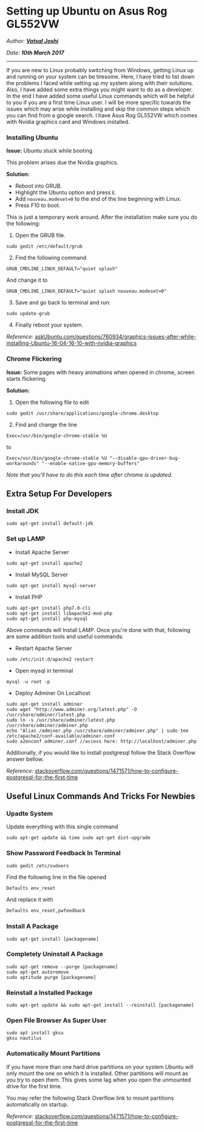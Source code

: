 <!--json
{
    "title": "Setting up Ubuntu on Asus Rog GL552VW",
    "description": "Setting up Ubuntu on Asus Rog GL552VW - Blog | Vatsal Joshi",
    "meta": [
      {
        "name": "keywords",
        "content": "Ubuntu,Linux,Asus,Rog,GL552VW,Blog,Vatsal,Joshi,vatz88"
      }
    ],
    "date": "2017-03-10",
    "page_identifier": "blog001" 
}
-->

# Setting up Ubuntu on Asus Rog GL552VW

_Author: **[Vatsal Joshi](https://vatz88.in)**_

_Date: **10th March 2017**_

---

If you are new to Linux probably switching from Windows, getting Linux up and running on your system can be tiresome.
Here, I have tried to list down the problems I faced while setting up my system along with their solutions. Also, I have added some extra things you might want to do as a developer.
In the end I have added some useful Linux commands which will be helpful to you if you are a first time Linux user.
I will be more specific towards the issues which may arise while installing and skip the common steps which you can find from a google search. I have Asus Rog GL552VW which comes with Nvidia graphics card and Windows installed.

### Installing Ubuntu

**Issue:** Ubuntu stuck while booting

This problem arises due the Nvidia graphics.

**Solution:**

* Reboot into GRUB.</li>
* Highlight the Ubuntu option and press `E`.
* Add `nouveau.modeset=0` to the end of the line beginning with Linux.
* Press F10 to boot.

This is just a temporary work around. After the installation make sure you do the following:

1.  Open the GRUB file.

```shell
sudo gedit /etc/default/grub
```

2.  Find the following command

```shell
GRUB_CMDLINE_LINUX_DEFAULT="quiet splash"
```

And change it to

```shell
GRUB_CMDLINE_LINUX_DEFAULT="quiet splash nouveau.modeset=0"
```

3.  Save and go back to terminal and run:

```shell
sudo update-grub
```

4.  Finally reboot your system.

_Reference:_ [askUbuntu.com/questions/760934/graphics-issues-after-while-installing-Ubuntu-16-04-16-10-with-nvidia-graphics](http://askUbuntu.com/questions/760934/graphics-issues-after-while-installing-Ubuntu-16-04-16-10-with-nvidia-graphics)

### Chrome Flickering

**Issue:** Some pages with heavy animations when opened in chrome, screen starts flickering.

**Solution:**

1.  Open the following file to edit

```shell
sudo gedit /usr/share/applications/google-chrome.desktop
```

2.  Find and change the line

```shell
Exec=/usr/bin/google-chrome-stable %U
```

to

```shell
Exec=/usr/bin/google-chrome-stable %U "--disable-gpu-driver-bug-workarounds" "--enable-native-gpu-memory-buffers"
```

_Note that you'll have to do this each time after chrome is updated._

## Extra Setup For Developers

### Install JDK

```shell
sudo apt-get install default-jdk
```

### Set up LAMP

* Install Apache Server

```shell
sudo apt-get install apache2
```

* Install MySQL Server

```shell
sudo apt-get install mysql-server
```

* Install PHP

```shell
sudo apt-get install php7.0-cli
sudo apt-get install libapache2-mod-php
sudo apt-get install php-mysql
```

Above commands will Install LAMP. Once you're done with that, following are some addition tools and useful commands:

* Restart Apache Server

```shell
sudo /etc/init.d/apache2 restart
```

* Open mysql in terminal

```shell
mysql -u root -p
```

* Deploy Adminer On Localhost

```shell
sudo apt-get install adminer
sudo wget "http://www.adminer.org/latest.php" -O /usr/share/adminer/latest.php
sudo ln -s /usr/share/adminer/latest.php /usr/share/adminer/adminer.php
echo "Alias /adminer.php /usr/share/adminer/adminer.php" | sudo tee /etc/apache2/conf-available/adminer.conf
sudo a2enconf adminer.conf //access here: http://localhost/adminer.php
```

Additionally, if you would like to install postgresql follow the Stack Overflow answer bellow.

_Reference:_ [stackoverflow.com/questions/1471571/how-to-configure-postgresql-for-the-first-time](https://stackoverflow.com/questions/1471571/how-to-configure-postgresql-for-the-first-time)

## Useful Linux Commands And Tricks For Newbies

### Upadte System

Update everything with this single command

```shell
sudo apt-get update && time sudo apt-get dist-upgrade
```

### Show Password Feedback In Terminal

```shell
sudo gedit /etc/sudoers
```

Find the following line in the file opened

```txt
Defaults env_reset
```

And replace it with

```txt
Defaults env_reset,pwfeedback
```

### Install A Package

```shell
sudo apt-get install [packagename]
```

### Completely Uninstall A Package

```shell
sudo apt-get remove --purge [packagename]
sudo apt-get autoremove
sudo aptitude purge [packagename]
```

### Reinstall a Installed Package

```shell
sudo apt-get update && sudo apt-get install --reinstall [packagename]
```

### Open File Browser As Super User

```shell
sudo apt install gksu
gksu nautilus
```

### Automatically Mount Partitions

If you have more than one hard drive partitions on your system Ubuntu will only mount the one on which it is installed. Other partitions will mount as you try to open them. This gives some lag when you open the unmounted drive for the first time.

You may refer the following Stack Overflow link to mount partitions automatically on startup.

_Reference:_ [stackoverflow.com/questions/1471571/how-to-configure-postgresql-for-the-first-time](https://stackoverflow.com/questions/1471571/how-to-configure-postgresql-for-the-first-time)
